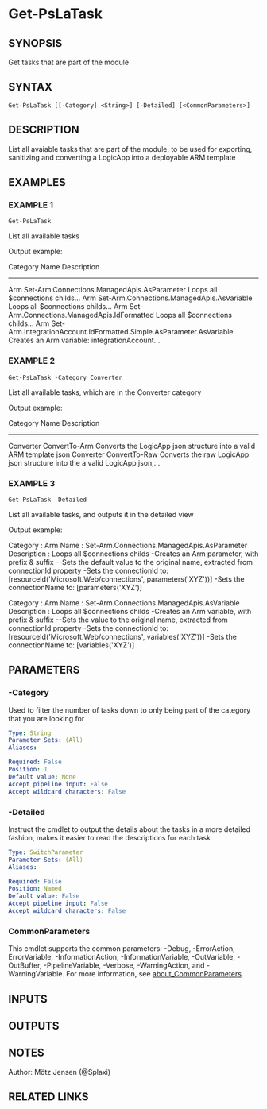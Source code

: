 ﻿---
external help file: PsLogicAppExtractor-help.xml
Module Name: PsLogicAppExtractor
online version:
schema: 2.0.0
---

# Get-PsLaTask

## SYNOPSIS
Get tasks that are part of the module

## SYNTAX

```
Get-PsLaTask [[-Category] <String>] [-Detailed] [<CommonParameters>]
```

## DESCRIPTION
List all avaiable tasks that are part of the module, to be used for exporting, sanitizing and converting a LogicApp into a deployable ARM template

## EXAMPLES

### EXAMPLE 1
```
Get-PsLaTask
```

List all available tasks

Output example:

Category   Name                                                  Description
--------   ----                                                  -----------
Arm        Set-Arm.Connections.ManagedApis.AsParameter           Loops all $connections childs…
Arm        Set-Arm.Connections.ManagedApis.AsVariable            Loops all $connections childs…
Arm        Set-Arm.Connections.ManagedApis.IdFormatted           Loops all $connections childs…
Arm        Set-Arm.IntegrationAccount.IdFormatted.Simple.AsParameter.AsVariable     Creates an Arm variable: integrationAccount…

### EXAMPLE 2
```
Get-PsLaTask -Category Converter
```

List all available tasks, which are in the Converter category

Output example:

Category  Name                     Description
--------  ----                     -----------
Converter ConvertTo-Arm            Converts the LogicApp json structure into a valid ARM template json
Converter ConvertTo-Raw Converts the raw LogicApp json structure into the a valid LogicApp json,…

### EXAMPLE 3
```
Get-PsLaTask -Detailed
```

List all available tasks, and outputs it in the detailed view

Output example:

Category    : Arm
Name        : Set-Arm.Connections.ManagedApis.AsParameter
Description : Loops all $connections childs
-Creates an Arm parameter, with prefix & suffix
--Sets the default value to the original name, extracted from connectionId property
-Sets the connectionId to: \[resourceId('Microsoft.Web/connections', parameters('XYZ'))\]
-Sets the connectionName to: \[parameters('XYZ')\]

Category    : Arm
Name        : Set-Arm.Connections.ManagedApis.AsVariable
Description : Loops all $connections childs
-Creates an Arm variable, with prefix & suffix
--Sets the value to the original name, extracted from connectionId property
-Sets the connectionId to: \[resourceId('Microsoft.Web/connections', variables('XYZ'))\]
-Sets the connectionName to: \[variables('XYZ')\]

## PARAMETERS

### -Category
Used to filter the number of tasks down to only being part of the category that you are looking for

```yaml
Type: String
Parameter Sets: (All)
Aliases:

Required: False
Position: 1
Default value: None
Accept pipeline input: False
Accept wildcard characters: False
```

### -Detailed
Instruct the cmdlet to output the details about the tasks in a more detailed fashion, makes it easier to read the descriptions for each task

```yaml
Type: SwitchParameter
Parameter Sets: (All)
Aliases:

Required: False
Position: Named
Default value: False
Accept pipeline input: False
Accept wildcard characters: False
```

### CommonParameters
This cmdlet supports the common parameters: -Debug, -ErrorAction, -ErrorVariable, -InformationAction, -InformationVariable, -OutVariable, -OutBuffer, -PipelineVariable, -Verbose, -WarningAction, and -WarningVariable. For more information, see [about_CommonParameters](http://go.microsoft.com/fwlink/?LinkID=113216).

## INPUTS

## OUTPUTS

## NOTES
Author: Mötz Jensen (@Splaxi)

## RELATED LINKS
